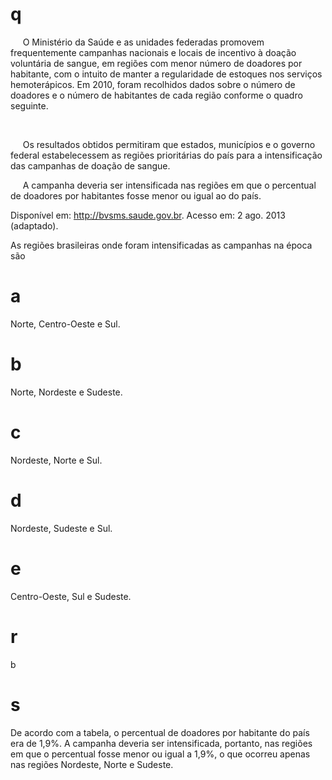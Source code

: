 # q
     O Ministério da Saúde e as unidades federadas promovem frequentemente campanhas nacionais e locais de incentivo à doação voluntária de sangue, em regiões com menor número de doadores por habitante, com o intuito de manter a regularidade de estoques nos serviços hemoterápicos. Em 2010, foram recolhidos dados sobre o número de doadores e o número de habitantes de cada região conforme o quadro seguinte.

 

     Os resultados obtidos permitiram que estados, municípios e o governo federal estabelecessem as regiões prioritárias do país para a intensificação das campanhas de doação de sangue.

     A campanha deveria ser intensificada nas regiões em que o percentual de doadores por habitantes fosse menor ou igual ao do país.

Disponível em: http://bvsms.saude.gov.br. Acesso em: 2 ago. 2013 (adaptado).

As regiões brasileiras onde foram intensificadas as campanhas na época são

# a
Norte, Centro-Oeste e Sul.

# b
Norte, Nordeste e Sudeste.

# c
Nordeste, Norte e Sul.

# d
Nordeste, Sudeste e Sul.

# e
Centro-Oeste, Sul e Sudeste.

# r
b

# s
De acordo com a tabela, o percentual de doadores por habitante do país era de 1,9%. A campanha deveria ser intensificada, portanto, nas regiões em que o percentual fosse menor ou igual a 1,9%, o que ocorreu apenas nas regiões Nordeste, Norte e Sudeste.
